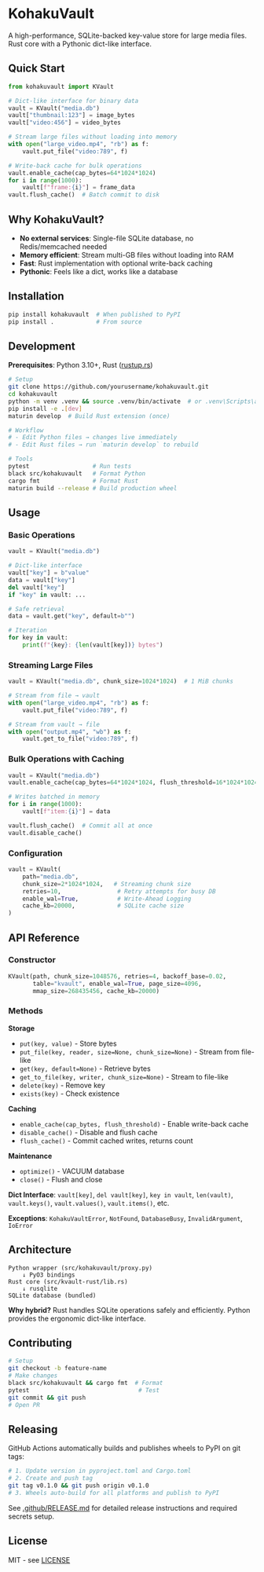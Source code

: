 # KohakuVault

A high-performance, SQLite-backed key-value store for large media files. Rust core with a Pythonic dict-like interface.

## Quick Start

```python
from kohakuvault import KVault

# Dict-like interface for binary data
vault = KVault("media.db")
vault["thumbnail:123"] = image_bytes
vault["video:456"] = video_bytes

# Stream large files without loading into memory
with open("large_video.mp4", "rb") as f:
    vault.put_file("video:789", f)

# Write-back cache for bulk operations
vault.enable_cache(cap_bytes=64*1024*1024)
for i in range(1000):
    vault[f"frame:{i}"] = frame_data
vault.flush_cache()  # Batch commit to disk
```

## Why KohakuVault?

- **No external services**: Single-file SQLite database, no Redis/memcached needed
- **Memory efficient**: Stream multi-GB files without loading into RAM
- **Fast**: Rust implementation with optional write-back caching
- **Pythonic**: Feels like a dict, works like a database

## Installation

```bash
pip install kohakuvault  # When published to PyPI
pip install .            # From source
```

## Development

**Prerequisites**: Python 3.10+, Rust ([rustup.rs](https://rustup.rs/))

```bash
# Setup
git clone https://github.com/yourusername/kohakuvault.git
cd kohakuvault
python -m venv .venv && source .venv/bin/activate  # or .venv\Scripts\activate on Windows
pip install -e .[dev]
maturin develop  # Build Rust extension (once)

# Workflow
# - Edit Python files → changes live immediately
# - Edit Rust files → run `maturin develop` to rebuild

# Tools
pytest                  # Run tests
black src/kohakuvault   # Format Python
cargo fmt               # Format Rust
maturin build --release # Build production wheel
```

## Usage

### Basic Operations

```python
vault = KVault("media.db")

# Dict-like interface
vault["key"] = b"value"
data = vault["key"]
del vault["key"]
if "key" in vault: ...

# Safe retrieval
data = vault.get("key", default=b"")

# Iteration
for key in vault:
    print(f"{key}: {len(vault[key])} bytes")
```

### Streaming Large Files

```python
vault = KVault("media.db", chunk_size=1024*1024)  # 1 MiB chunks

# Stream from file → vault
with open("large_video.mp4", "rb") as f:
    vault.put_file("video:789", f)

# Stream from vault → file
with open("output.mp4", "wb") as f:
    vault.get_to_file("video:789", f)
```

### Bulk Operations with Caching

```python
vault = KVault("media.db")
vault.enable_cache(cap_bytes=64*1024*1024, flush_threshold=16*1024*1024)

# Writes batched in memory
for i in range(1000):
    vault[f"item:{i}"] = data

vault.flush_cache()  # Commit all at once
vault.disable_cache()
```

### Configuration

```python
vault = KVault(
    path="media.db",
    chunk_size=2*1024*1024,   # Streaming chunk size
    retries=10,                # Retry attempts for busy DB
    enable_wal=True,           # Write-Ahead Logging
    cache_kb=20000,            # SQLite cache size
)
```

## API Reference

### Constructor

```python
KVault(path, chunk_size=1048576, retries=4, backoff_base=0.02,
       table="kvault", enable_wal=True, page_size=4096,
       mmap_size=268435456, cache_kb=20000)
```

### Methods

**Storage**
- `put(key, value)` - Store bytes
- `put_file(key, reader, size=None, chunk_size=None)` - Stream from file-like
- `get(key, default=None)` - Retrieve bytes
- `get_to_file(key, writer, chunk_size=None)` - Stream to file-like
- `delete(key)` - Remove key
- `exists(key)` - Check existence

**Caching**
- `enable_cache(cap_bytes, flush_threshold)` - Enable write-back cache
- `disable_cache()` - Disable and flush cache
- `flush_cache()` - Commit cached writes, returns count

**Maintenance**
- `optimize()` - VACUUM database
- `close()` - Flush and close

**Dict Interface**: `vault[key]`, `del vault[key]`, `key in vault`, `len(vault)`, `vault.keys()`, `vault.values()`, `vault.items()`, etc.

**Exceptions**: `KohakuVaultError`, `NotFound`, `DatabaseBusy`, `InvalidArgument`, `IoError`

## Architecture

```
Python wrapper (src/kohakuvault/proxy.py)
    ↓ PyO3 bindings
Rust core (src/kvault-rust/lib.rs)
    ↓ rusqlite
SQLite database (bundled)
```

**Why hybrid?** Rust handles SQLite operations safely and efficiently. Python provides the ergonomic dict-like interface.

## Contributing

```bash
# Setup
git checkout -b feature-name
# Make changes
black src/kohakuvault && cargo fmt  # Format
pytest                               # Test
git commit && git push
# Open PR
```

## Releasing

GitHub Actions automatically builds and publishes wheels to PyPI on git tags:

```bash
# 1. Update version in pyproject.toml and Cargo.toml
# 2. Create and push tag
git tag v0.1.0 && git push origin v0.1.0
# 3. Wheels auto-build for all platforms and publish to PyPI
```

See [.github/RELEASE.md](.github/RELEASE.md) for detailed release instructions and required secrets setup.

## License

MIT - see [LICENSE](LICENSE)
